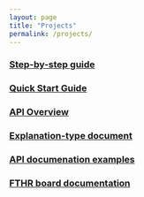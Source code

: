 ```yaml
---
layout: page
title: "Projects"
permalink: /projects/
---
```


### [Step-by-step guide](/assets/projects/InstallingAuthVerifier.pdf)
### [Quick Start Guide](/assets/projects/QuickStartGuide.pdf)
### [API Overview](https://www.invicti.com/support/api-overview/)
### [Explanation-type document](/assets/projects/VulnerabilitySeverityLevels.pdf)
### [API documenation examples](https://github.com/tunc-ay/developer-documentation)
### [FTHR board documentation](https://dqcjuy6a7j5d6.cloudfront.net/solutions/max32690/MAX32690FTHR_Evkit_10_8_2024.pdf)